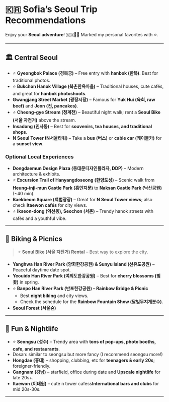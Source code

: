 # 🇰🇷 Sofia’s Seoul Trip Recommendations

Enjoy your **Seoul adventure**! 🇰🇷🌃🔥
Marked my personal favorites with ⭐️.

---

## 🏛 Central Seoul

- ⭐️ **Gyeongbok Palace (경복궁)** – Free entry with **hanbok (한복)**. Best for traditional photos.
- ⭐️ **Bukchon Hanok Village (북촌한옥마을)** – Traditional houses, cute cafés, and great for **hanbok photoshoots**.
- **Gwangjang Street Market (광장시장)** – Famous for **Yuk Hui (육회, raw beef)** and **Jeon (전, pancakes)**.
- ⭐️ **Cheong-gye Stream (청계천)** – Beautiful night walk; rent a **Seoul Bike (서울 자전거)** above the stream.
- **Insadong (인사동)** – Best for **souvenirs, tea houses, and traditional shops**.
- **N Seoul Tower (N서울타워)** – Take a **bus (버스)** or **cable car (케이블카)** for a **sunset view**.

### Optional Local Experiences

- **Dongdaemun Design Plaza (동대문디자인플라자, DDP)** – Modern architecture & exhibits.
- ⭐️ **Excursion Trail of Hanyangdoseong (한양도성)** – Scenic walk from **Heung-inji-mun Castle Park (흥인지문)** to **Naksan Castle Park (낙산공원)** (~40 min).
- **Baekbeom Square (백범광장)** – Great for **N Seoul Tower views**; also check **Itaewon cafés** for city views.
- ⭐️ **Ikseon-dong (익선동), Seochon (서촌)** – Trendy hanok streets with cafés and a youthful vibe.

---

## 🌳 Biking & Picnics

> ⭐️ **Seoul Bike (서울 자전거) Rental** – Best way to explore the city.

- **Yanghwa Han River Park (양화한강공원) & Sunyu Island (선유도공원)** – Peaceful daytime date spot.
- **Yeouido Han River Park (여의도한강공원)** – Best for **cherry blossoms (벚꽃)** in spring.
- ⭐️ **Banpo Han River Park (반포한강공원) – Rainbow Bridge & Picnic**
  - Best **night biking** and city views.
  - Check the schedule for the **Rainbow Fountain Show (달빛무지개분수)**.
- **Seoul Forest (서울숲)**

---

## 🎉 Fun & Nightlife

- ⭐️ **Seongsu (성수)** – Trendy area with **tons of pop-ups, photo booths, cafe, and restaurants**.
- Dosan: similar to seongsu but more fancy (I recommend seongsu more!)
- **Hongdae (홍대)** – shopping, clubbing, etc for **teenagers & early 20s**; foreigner-friendly.
- **Gangnam (강남)** – starfield, office during date and **Upscale nightlife** for late 20s+.
- **Itaewon (이태원)** – cute n tower cafess**International bars and clubs** for mid 20s-30s.

---
